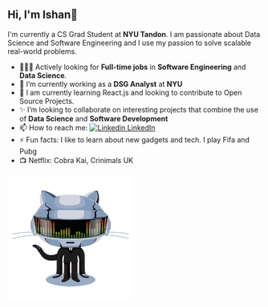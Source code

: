 ## Hi, I'm Ishan👋

I'm currently a CS Grad Student at **NYU Tandon**. I am passionate about Data Science and Software Engineering and I use my passion to solve scalable real-world problems.

- 🧑🏻‍💻 Actively looking for **Full-time jobs** in **Software Engineering** and **Data Science**. 
- 🔭 I’m currently working as a **DSG Analyst** at **NYU**             
- 🌱 I am currently learning React.js and looking to contribute to Open Source Projects.
- ✨ I’m looking to collaborate on interesting projects that combine the use of **Data Science** and **Software Development**
- 📫 How to reach me: [![Linkedin](https://i.stack.imgur.com/gVE0j.png) LinkedIn](https://www.linkedin.com/in/ishan-tickoo-104750aa)
&nbsp;
- ⚡ Fun facts: I like to learn about new gadgets and tech. I play Fifa and Pubg
- 📺 Netflix: Cobra Kai, Crinimals UK
<img src="https://github.com/Zeus197/Zeus197/blob/main/gif1.gif" alt="alt text" width="250" height="250">
